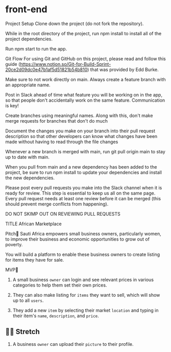 # front-end

Project Setup
Clone down the project (do not fork the repository).

While in the root directory of the project, run npm install to install all of the project dependencies.

Run npm start to run the app.

Git Flow
For using Git and GitHub on this project, please read and follow this guide (https://www.notion.so/Git-for-Build-Sprint-20ce2d09dc0e47b1af5d51821b54b810) that was provided by Edd Burke.

Make sure to not work directly on main. Always create a feature branch with an appropriate name.

Post in Slack ahead of time what feature you will be working on in the app, so that people don't accidentally work on the same feature. Communication is key!

Create branches using meaningful names. Along with this, don't make merge requests for branches that don't do much

Document the changes you make on your branch into their pull request description so that other developers can know what changes have been made without having to read through the file changes

Whenever a new branch is merged with main, run git pull origin main to stay up to date with main.

When you pull from main and a new dependency has been added to the project, be sure to run npm install to update your dependencies and install the new dependencies.

Please post every pull requests you make into the Slack channel when it is ready for review. This step is essential to keep us all on the same page. Every pull request needs at least one review before it can be merged (this should prevent merge conflicts from happening).

DO NOT SKIMP OUT ON REVIEWING PULL REQUESTS


TITLE
African Marketplace

Pitch🦾
Sauti Africa empowers small business owners, particularly women, to improve their business and economic opportunities to grow out of poverty. 

You will build a platform to enable these business owners to create listing for items they have for sale. 

MVP🎯

1. A small business `owner` can login and see relevant prices in various categories to help them set their own prices.

2. They can also make listing for `items` they want to sell, which will show up to all `users`.

3. They add a new `item` by selecting their market `location` and typing in their item's `name`, `description`, and `price`.

## 🏃‍♀️ **Stretch**

1. A business `owner` can upload their `picture` to their profile.


